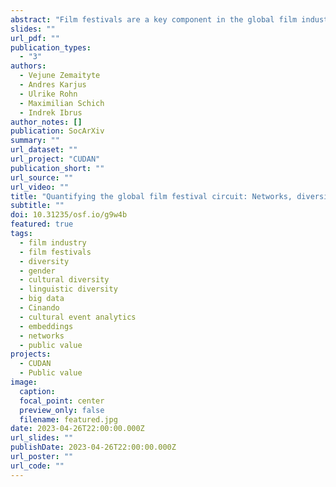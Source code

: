 ```yaml
---
abstract: "Film festivals are a key component in the global film industry in terms of trendsetting, publicity, trade, and collaboration. We present an unprecedented analysis of the international film festival circuit, which has so far remained relatively understudied quantitatively, partly due to the limited availability of suitable data sets. We use large-scale data from the Cinando platform of the Cannes Film Market, widely used by industry professionals. We explicitly model festival events as a global network connected by shared films, and quantify festivals as aggregates of the metadata of their showcased films. Importantly, we argue against using simple count distributions for discrete labels such as language or production country, as such categories are typically not equidistant. Rather, we propose embedding them in continuous latent vector spaces. We demonstrate how these “festival embeddings” provide insight into changes in programmed content over time, predict festival connections, and can be used to measure diversity in film festival programming across various cultural, social, and geographical variables---which all constitute an aspect of public value creation by film festivals. Our results provide a novel mapping of the film festival circuit between 2009--2021 (616 festivals, 31,989 unique films), highlighting festival types that occupy specific niches, diverse series, and those that evolve over time. We also discuss how these quantitative findings fit into media studies and research on public value creation by cultural industries. With festivals occupying a central position in the film industry, investigations into the data they generate hold opportunities for researchers to better understand industry dynamics and cultural impact, and for organizers, policymakers, and industry actors to make more informed, data-driven decisions. We hope our proposed methodological approach to festival data paves way for more comprehensive film festival studies and large-scale quantitative cultural event analytics in general."
slides: ""
url_pdf: ""
publication_types:
  - "3"
authors:
  - Vejune Zemaityte
  - Andres Karjus
  - Ulrike Rohn
  - Maximilian Schich
  - Indrek Ibrus
author_notes: []
publication: SocArXiv
summary: ""
url_dataset: ""
url_project: "CUDAN"
publication_short: ""
url_source: ""
url_video: ""
title: "Quantifying the global film festival circuit: Networks, diversity, and public value creation"
subtitle: ""
doi: 10.31235/osf.io/g9w4b
featured: true
tags:
  - film industry
  - film festivals
  - diversity
  - gender
  - cultural diversity
  - linguistic diversity
  - big data
  - Cinando
  - cultural event analytics
  - embeddings
  - networks
  - public value
projects:
  - CUDAN
  - Public value
image:
  caption: 
  focal_point: center
  preview_only: false
  filename: featured.jpg
date: 2023-04-26T22:00:00.000Z
url_slides: ""
publishDate: 2023-04-26T22:00:00.000Z
url_poster: ""
url_code: ""
---
```

